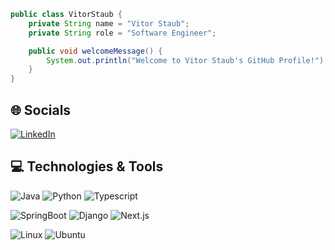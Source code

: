 ```java
public class VitorStaub {
    private String name = "Vitor Staub";
    private String role = "Software Engineer";

    public void welcomeMessage() {
        System.out.println("Welcome to Vitor Staub's GitHub Profile!");
    }
}
```
## 🌐 Socials
[![LinkedIn](https://img.shields.io/badge/LinkedIn-%230077B5.svg?logo=linkedin&logoColor=white)](https://www.linkedin.com/in/vitor-staub/)

## 💻 Technologies & Tools
![Java](https://img.shields.io/badge/Java-black?style=for-the-badge&logo=openjdk) 
![Python](https://img.shields.io/badge/-Python-black?style=for-the-badge&logo=Python) 
![Typescript](https://img.shields.io/badge/-Typescript-black?style=for-the-badge&logo=Typescript) 

![SpringBoot](https://img.shields.io/badge/Spring%20Boot-black?style=for-the-badge&logo=springboot)
![Django](https://img.shields.io/badge/django-black?style=for-the-badge&logo=django)
![Next.js](https://img.shields.io/badge/-Next.js-black?style=for-the-badge&logo=Next.js) 

![Linux](https://img.shields.io/badge/Linux-black?style=for-the-badge&logo=linux) 
![Ubuntu](https://img.shields.io/badge/Ubuntu-black?style=for-the-badge&logo=ubuntu)
##
